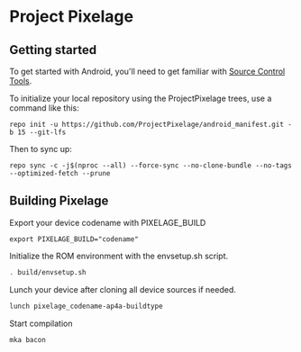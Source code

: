Project Pixelage
===========

Getting started
---------------

To get started with Android, you'll need to get familiar with [Source Control Tools](https://source.android.com/setup/develop).

To initialize your local repository using the ProjectPixelage trees, use a command like this:
```
repo init -u https://github.com/ProjectPixelage/android_manifest.git -b 15 --git-lfs
```
Then to sync up:
```
repo sync -c -j$(nproc --all) --force-sync --no-clone-bundle --no-tags --optimized-fetch --prune
```

Building Pixelage
-------------------
Export your device codename with PIXELAGE_BUILD

```export
export PIXELAGE_BUILD="codename"
```

Initialize the ROM environment with the envsetup.sh script.

```bash
. build/envsetup.sh
```

Lunch your device after cloning all device sources if needed.

```bash
lunch pixelage_codename-ap4a-buildtype
```

Start compilation

```bash
mka bacon
```
